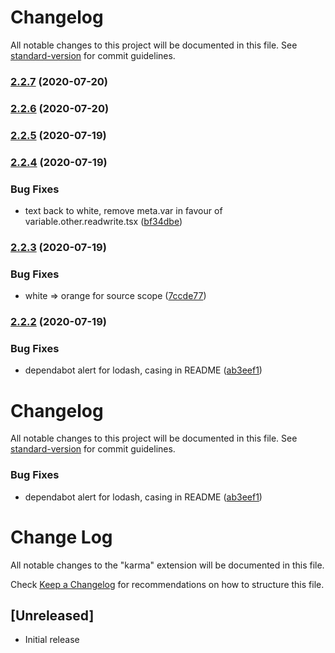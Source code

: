 # Changelog

All notable changes to this project will be documented in this file. See [standard-version](https://github.com/conventional-changelog/standard-version) for commit guidelines.

### [2.2.7](https://github.com/sreetamdas/karma/compare/v2.2.6...v2.2.7) (2020-07-20)

### [2.2.6](https://github.com/sreetamdas/karma/compare/v2.2.5...v2.2.6) (2020-07-20)

### [2.2.5](https://github.com/sreetamdas/karma/compare/v2.2.4...v2.2.5) (2020-07-19)

### [2.2.4](https://github.com/sreetamdas/karma/compare/v2.2.3...v2.2.4) (2020-07-19)


### Bug Fixes

* text back to white, remove meta.var in favour of variable.other.readwrite.tsx ([bf34dbe](https://github.com/sreetamdas/karma/commit/bf34dbe473bc363da97e773675c23e5a7ee1ebc9))

### [2.2.3](https://github.com/sreetamdas/karma/compare/v2.2.2...v2.2.3) (2020-07-19)

### Bug Fixes

-   white => orange for source scope ([7ccde77](https://github.com/sreetamdas/karma/commit/7ccde7788a54d3ff00aa28ba474045295958fc05))

### [2.2.2](https://github.com/sreetamdas/karma/compare/v2.2.0...v2.2.2) (2020-07-19)

### Bug Fixes

-   dependabot alert for lodash, casing in README ([ab3eef1](https://github.com/sreetamdas/karma/commit/ab3eef177c9430e59ae8b83f770cb285c0fdf571))

# Changelog

All notable changes to this project will be documented in this file. See [standard-version](https://github.com/conventional-changelog/standard-version) for commit guidelines.

### Bug Fixes

-   dependabot alert for lodash, casing in README ([ab3eef1](https://github.com/sreetamdas/karma/commit/ab3eef177c9430e59ae8b83f770cb285c0fdf571))

# Change Log

All notable changes to the "karma" extension will be documented in this file.

Check [Keep a Changelog](http://keepachangelog.com/) for recommendations on how to structure this file.

## [Unreleased]

-   Initial release
